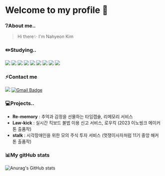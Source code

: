 # Welcome to my profile 🌟

### ❔About me..
> Hi there✨ I'm Nahyeon Kim

### ✏️Studying..

<span>
  <img src="https://img.shields.io/badge/JavaScript-F7DF1E?style=for-the-badge&logo=JavaScript&logoColor=white">
  <img src="https://img.shields.io/badge/React-61DAFB?style=for-the-badge&logo=React&logoColor=white">
  <img src="https://img.shields.io/badge/Node.js-339933?style=for-the-badge&logo=Node.js&logoColor=white">
  <img src="https://img.shields.io/badge/express-000000?style=for-the-badge&logo=express&logoColor=white">
  <img src="https://img.shields.io/badge/HTML-%23E34F26?style=for-the-badge&logo=html5&logoColor=%23ffffff" />
  <img src="https://img.shields.io/badge/TAILWIND%20CSS-%2306B6D4?style=for-the-badge&logo=tailwindcss&logoColor=%23ffffff" />
  <img src="https://img.shields.io/badge/TYPESCRIPT-%233178C6?style=for-the-badge&logo=typescript&logoColor=%23ffffff" />
  <img src="https://img.shields.io/badge/CSS-%231572B6?style=for-the-badge&logo=css3&logoColor=%23ffffff" />
  <img src="https://img.shields.io/badge/Redux-593D88?style=for-the-badge&logo=redux&logoColor=white" />
</span>
<br/>


### ⚡Contact me

  <span><a href="https://www.instagram.com/nahueonn"><img src="https://img.shields.io/badge/Instagram-E4405F?style=flat-square&logo=Instagram&logoColor=white"/></a> <a>[![Gmail Badge](https://img.shields.io/badge/-Gmail-%23EA4335?style=flat-square&logo=Gmail&logoColor=white)](javascript:void(location.href='mailto:k92544199@gmail.com'))</a></span>

### 💻Projects..
- **Re-memory** : 추억과 감정을 선물하는 타임캡슐, 리메모리 서비스
- **Law-kick** : 실시간 킥보드 불법 이용 신고 서비스, 로우킥 (2023 이노씽크 메이커톤 출품작)
- **stalk** : 시각장애인을 위한 모의 주식 투자 서비스 (멋쟁이사자처럼 11기 중앙 해커톤 출품작)

### 📊My gitHub stats

![Anurag's GitHub stats](https://github-readme-stats.vercel.app/api?username=Nahyeonnnn&show_icons=true&theme=dracula)
